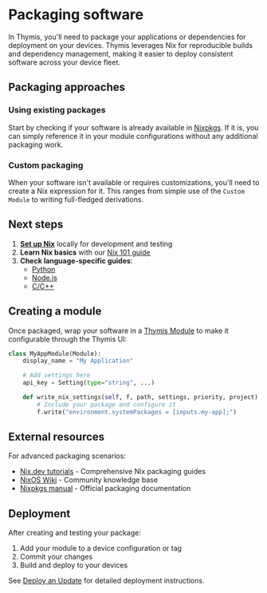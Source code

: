 # Packaging software

In Thymis, you'll need to package your applications or dependencies for deployment on your devices. Thymis leverages Nix for reproducible builds and dependency management, making it easier to deploy consistent software across your device fleet.

## Packaging approaches

### Using existing packages
Start by checking if your software is already available in [Nixpkgs](https://search.nixos.org/packages). If it is, you can simply reference it in your module configurations without any additional packaging work.

### Custom packaging
When your software isn't available or requires customizations, you'll need to create a Nix expression for it. This ranges from simple use of the `Custom Module` to writing full-fledged derivations.

## Next steps

1. **[Set up Nix](./setting-up-nix.md)** locally for development and testing
2. **Learn Nix basics** with our [Nix 101 guide](packaging-software/nix-101.md)
3. **Check language-specific guides**:
   - [Python](packaging-software/languages.md#python)
   - [Node.js](packaging-software/languages.md#nodejs)
   - [C/C++](packaging-software/languages.md#cc)

## Creating a module

Once packaged, wrap your software in a [Thymis Module](thymis-modules.md) to make it configurable through the Thymis UI:

```python
class MyAppModule(Module):
    display_name = "My Application"

    # Add settings here
    api_key = Setting(type="string", ...)

    def write_nix_settings(self, f, path, settings, priority, project):
        # Include your package and configure it
        f.write("environment.systemPackages = [inputs.my-app];")
```

## External resources

For advanced packaging scenarios:
- [Nix.dev tutorials](https://nix.dev/tutorials) - Comprehensive Nix packaging guides
- [NixOS Wiki](https://wiki.nixos.org/wiki/NixOS_Wiki) - Community knowledge base
- [Nixpkgs manual](https://nixos.org/manual/nixpkgs/stable/) - Official packaging documentation

## Deployment

After creating and testing your package:

1. Add your module to a device configuration or tag
2. Commit your changes
3. Build and deploy to your devices

See [Deploy an Update](../device-lifecycle/update.md) for detailed deployment instructions.

